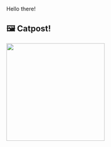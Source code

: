 Hello there!



## 🖼️ Catpost!

<sub>
    <img src="https://cdn2.thecatapi.com/images/c35.jpg" height="256">
</sub>

